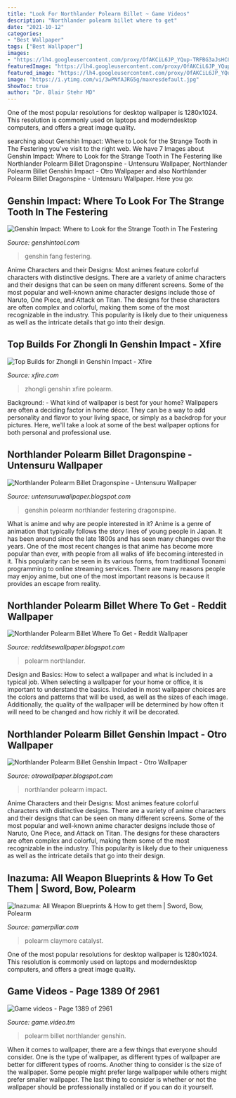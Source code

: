 ```yaml
---
title: "Look For Northlander Polearm Billet ~ Game Videos"
description: "Northlander polearm billet where to get"
date: "2021-10-12"
categories:
- "Best Wallpaper"
tags: ["Best Wallpaper"]
images:
- "https://lh4.googleusercontent.com/proxy/OfAKCiL6JP_YQup-TRFBG3aJsHC8uz7Vw8OvD-24wAiYtQfixk595TkeFEAunY4f5sGuZ0ycBAJlISF_r1dIBg9oz-qmiaDAjSEuIFgvmmmZIobh23TQ=w1200-h630-p-k-no-nu"
featuredImage: "https://lh4.googleusercontent.com/proxy/OfAKCiL6JP_YQup-TRFBG3aJsHC8uz7Vw8OvD-24wAiYtQfixk595TkeFEAunY4f5sGuZ0ycBAJlISF_r1dIBg9oz-qmiaDAjSEuIFgvmmmZIobh23TQ=w1200-h630-p-k-no-nu"
featured_image: "https://lh4.googleusercontent.com/proxy/OfAKCiL6JP_YQup-TRFBG3aJsHC8uz7Vw8OvD-24wAiYtQfixk595TkeFEAunY4f5sGuZ0ycBAJlISF_r1dIBg9oz-qmiaDAjSEuIFgvmmmZIobh23TQ=w1200-h630-p-k-no-nu"
image: "https://i.ytimg.com/vi/3wPNfAJRG5g/maxresdefault.jpg"
ShowToc: true
author: "Dr. Blair Stehr MD"
---
```



One of the most popular resolutions for desktop wallpaper is 1280x1024. This resolution is commonly used on laptops and moderndesktop computers, and offers a great image quality.

	

		
searching about Genshin Impact: Where to Look for the Strange Tooth in The Festering you've visit to the right web. We have 7 Images about Genshin Impact: Where to Look for the Strange Tooth in The Festering like Northlander Polearm Billet Dragonspine - Untensuru Wallpaper, Northlander Polearm Billet Genshin Impact - Otro Wallpaper and also Northlander Polearm Billet Dragonspine - Untensuru Wallpaper. Here you go:
		
    
## Genshin Impact: Where To Look For The Strange Tooth In The Festering

<img loading=lazy src="http://genshintool.com/wp-content/uploads/2020/12/unnamed-file-3205.jpg" onerror="this.onerror=null;this.src='https://tse3.mm.bing.net/th?id=OIP.25nU1t0ozOqdODeKCtEvwwHaDt&amp;pid=15.1';" alt="Genshin Impact: Where to Look for the Strange Tooth in The Festering">

_Source: genshintool.com_

>genshin fang festering. 

	

Anime Characters and their Designs: Most animes feature colorful characters with distinctive designs.
There are a variety of anime characters and their designs that can be seen on many different screens. Some of the most popular and well-known anime character designs include those of Naruto, One Piece, and Attack on Titan. The designs for these characters are often complex and colorful, making them some of the most recognizable in the industry. This popularity is likely due to their uniqueness as well as the intricate details that go into their design.

    
## Top Builds For Zhongli In Genshin Impact - Xfire

<img loading=lazy src="https://www.xfire.com/wp-content/uploads/2021/06/black-tassel-800x429.png" onerror="this.onerror=null;this.src='https://tse4.mm.bing.net/th?id=OIP.SH5Xu4yDD2JEI2fffCA9agHaD-&amp;pid=15.1';" alt="Top Builds for Zhongli in Genshin Impact - Xfire">

_Source: xfire.com_

>zhongli genshin xfire polearm. 

	

Background: - What kind of wallpaper is best for your home?
Wallpapers are often a deciding factor in home décor. They can be a way to add personality and flavor to your living space, or simply as a backdrop for your pictures. Here, we'll take a look at some of the best wallpaper options for both personal and professional use.

    
## Northlander Polearm Billet Dragonspine - Untensuru Wallpaper

<img loading=lazy src="https://lh4.googleusercontent.com/proxy/OfAKCiL6JP_YQup-TRFBG3aJsHC8uz7Vw8OvD-24wAiYtQfixk595TkeFEAunY4f5sGuZ0ycBAJlISF_r1dIBg9oz-qmiaDAjSEuIFgvmmmZIobh23TQ=w1200-h630-p-k-no-nu" onerror="this.onerror=null;this.src='https://tse4.mm.bing.net/th?id=OIP.P2QoSyYoPi1r-lI_6SMw2wAAAA&amp;pid=15.1';" alt="Northlander Polearm Billet Dragonspine - Untensuru Wallpaper">

_Source: untensuruwallpaper.blogspot.com_

>genshin polearm northlander festering dragonspine. 

	

What is anime and why are people interested in it?
Anime is a genre of animation that typically follows the story lines of young people in Japan. It has been around since the late 1800s and has seen many changes over the years. One of the most recent changes is that anime has become more popular than ever, with people from all walks of life becoming interested in it. This popularity can be seen in its various forms, from traditional Toonami programming to online streaming services. There are many reasons people may enjoy anime, but one of the most important reasons is because it provides an escape from reality.

    
## Northlander Polearm Billet Where To Get - Reddit Wallpaper

<img loading=lazy src="https://genshindb.org/wp-content/uploads/2021/05/Mimi-Tomo-Hilichurl-Event.jpg" onerror="this.onerror=null;this.src='https://tse4.mm.bing.net/th?id=OIP.Y6ETUyJooTFE_PLVN8W0tAHaDk&amp;pid=15.1';" alt="Northlander Polearm Billet Where To Get - Reddit Wallpaper">

_Source: redditsewallpaper.blogspot.com_

>polearm northlander. 

	

Design and Basics: How to select a wallpaper and what is included in a typical job.
When selecting a wallpaper for your home or office, it is important to understand the basics. Included in most wallpaper choices are the colors and patterns that will be used, as well as the sizes of each image. Additionally, the quality of the wallpaper will be determined by how often it will need to be changed and how richly it will be decorated.

    
## Northlander Polearm Billet Genshin Impact - Otro Wallpaper

<img loading=lazy src="https://i.ytimg.com/vi/3wPNfAJRG5g/maxresdefault.jpg" onerror="this.onerror=null;this.src='https://tse1.mm.bing.net/th?id=OIP.8ZSZZ3xo2B4NBcla1x34-AHaEK&amp;pid=15.1';" alt="Northlander Polearm Billet Genshin Impact - Otro Wallpaper">

_Source: otrowallpaper.blogspot.com_

>northlander polearm impact. 

	

Anime Characters and their Designs: Most animes feature colorful characters with distinctive designs.
There are a variety of anime characters and their designs that can be seen on many different screens. Some of the most popular and well-known anime character designs include those of Naruto, One Piece, and Attack on Titan. The designs for these characters are often complex and colorful, making them some of the most recognizable in the industry. This popularity is likely due to their uniqueness as well as the intricate details that go into their design.

    
## Inazuma: All Weapon Blueprints &amp; How To Get Them | Sword, Bow, Polearm

<img loading=lazy src="https://gamerpillar.com/wp-content/uploads/2021/07/3-50.jpg" onerror="this.onerror=null;this.src='https://tse4.mm.bing.net/th?id=OIP.TlXqrxpgbn1Pa14cwR4D2gHaD-&amp;pid=15.1';" alt="Inazuma: All Weapon Blueprints &amp; How to get them | Sword, Bow, Polearm">

_Source: gamerpillar.com_

>polearm claymore catalyst. 

	

One of the most popular resolutions for desktop wallpaper is 1280x1024. This resolution is commonly used on laptops and moderndesktop computers, and offers a great image quality.

    
## Game Videos - Page 1389 Of 2961

<img loading=lazy src="https://game.video.tm/wp-content/uploads/sites/10/2020/12/Look-for-a-Northlander-Polearm-Prototype-Genshin-Impact-768x432.jpg" onerror="this.onerror=null;this.src='https://tse4.mm.bing.net/th?id=OIP.nEnbIwarwujz_7-pUQQfrwHaEK&amp;pid=15.1';" alt="Game videos - Page 1389 of 2961">

_Source: game.video.tm_

>polearm billet northlander genshin. 

	

When it comes to wallpaper, there are a few things that everyone should consider. One is the type of wallpaper, as different types of wallpaper are better for different types of rooms. Another thing to consider is the size of the wallpaper. Some people might prefer large wallpaper while others might prefer smaller wallpaper. The last thing to consider is whether or not the wallpaper should be professionally installed or if you can do it yourself.


